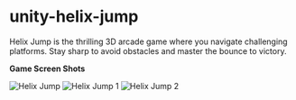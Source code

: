 # unity-helix-jump
 Helix Jump is the thrilling 3D arcade game where you navigate challenging platforms. Stay sharp to avoid obstacles and master the bounce to victory.

**Game Screen Shots**

![Helix Jump](https://github.com/HassanHadayat/unity-helix-jump/assets/68451645/18ada59e-584a-48ba-8904-5b8d5411abf2)
![Helix Jump 1](https://github.com/HassanHadayat/unity-helix-jump/assets/68451645/15f9a3e3-4360-464c-b122-a5ce7ea25257)
![Helix Jump 2](https://github.com/HassanHadayat/unity-helix-jump/assets/68451645/44fd4978-047b-4f04-afe6-657928cbdd32)
